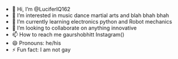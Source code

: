 - 👋 Hi, I’m @LuciferIQ162
- 👀 I’m interested in music dance martial arts and blah bhah bhah
- 🌱 I’m currently learning electronics python and Robot mechanics
- 💞️ I’m looking to collaborate on anything innovative
- 📫 How to reach me gaurshobhitt Instagram()
- 😄 Pronouns: he/his
- ⚡ Fun fact: I am not gay

<!---
LuciferIQ162/LuciferIQ162 is a ✨ special ✨ repository because its `README.md` (this file) appears on your GitHub profile.
You can click the Preview link to take a look at your changes.
--->
